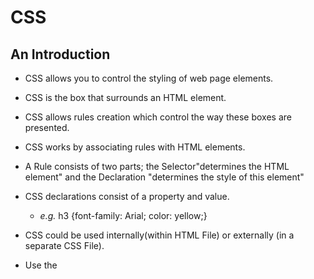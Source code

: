 # CSS

## An Introduction

- CSS allows you to control the styling of web page elements.
- CSS is the box that surrounds an HTML element.
- CSS allows rules creation which control the way these boxes are presented.
- CSS works by associating rules with HTML elements.
- A Rule consists of two parts; the Selector"determines the HTML element" and the Declaration "determines the style of this element"
- CSS declarations consist of a property and value.
     - *e.g.* h3 {font-family: Arial; color: yellow;}

- CSS could be used internally(within HTML File) or externally (in a separate CSS File).
- Use the **<style>** element, that lies within the <head> element, when CSS is used internally.
- Use the **<link>** element, that lies within the <head> element, when CSS is used externally.
- The **<link>** element should use three attributes:
   - **href**: specifies the path to the CSS file (often placed ina folder called css or styles).
   - **type**: specifies the document type being linked to. The value should be text/css.
   - **rel**:specifies the relationshipbetween the HTML page and the file it is linked to. The value should be stylesheet when linking to a CSS    file.
- When building a website an external CSS style sheet should be used.
- CSS Selectors are case sensitive.
- There are 8 types of Selectors:
   - Universal *** {}**
   - Type **h1, h2, h3 {}**
   - Class **.note {}** **p.note {}**
   - ID **#introduction {}**
   - Child **li>a {}**
   - Descendant **p a {}**
   - Adjacent Sibling **h1+p {}**
   - General Sibling **h1~p {}**
- If there are two or more rules that apply to the same element,
it is important to understand which will take precedence.
  - **LAST RULE**:  *If the two selectors are identical, the latter of the two will take precedence.*
  - **SPECIFICITY**: *If one selector is more specific than the others, the more specific rule will take precedence over more general ones.*

## COLOR

- Use the **color** property to specify the *Foreground Color*.
- Use the **background-color** property to specify the *Background Color*.
- To specify any color"value" in CSS, there are three ways:
   - RGB Values
   - HEX Codes
   - Color Names
- Every pixel color is a mix of Red, Green, and Blue.
- When choosing the Foreground & Background colors, make sure there is enough contrast for the text to be legible.
- RGBA in CSS3 indicates opacity.  .
- HSLA in CSS3  allows you to specify colors as HSL values, with an optional opacity value.
